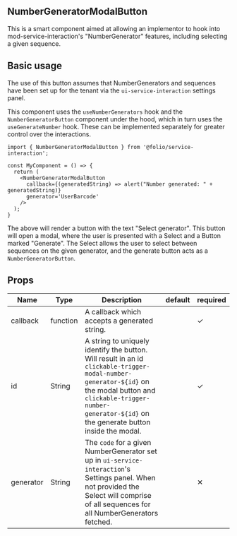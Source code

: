 ## NumberGeneratorModalButton

This is a smart component aimed at allowing an implementor to hook into mod-service-interaction's "NumberGenerator" features, including selecting a given sequence.

## Basic usage
The use of this button assumes that NumberGenerators and sequences have been set up for the tenant via the `ui-service-interaction` settings panel.

This component uses the `useNumberGenerators` hook and the `NumberGeneratorButton` component under the hood, which in turn uses the `useGenerateNumber` hook. These can be implemented separately for greater control over the interactions.
```
import { NumberGeneratorModalButton } from '@folio/service-interaction';

const MyComponent = () => {
  return (
    <NumberGeneratorModalButton
      callback={(generatedString) => alert("Number generated: " + generatedString)}
      generator='UserBarcode'
    />
  );
}

```

The above will render a button with the text "Select generator". This button will open a modal, where the user is presented with a Select and a Button marked "Generate". The Select allows the user to select between sequences on the given generator, and the generate button acts as a `NumberGeneratorButton`.

## Props
Name | Type | Description | default | required
--- | --- | --- | --- | ---
callback | function | A callback which accepts a generated string. | | ✓ |
id | String | A string to uniquely identify the button. Will result in an id `clickable-trigger-modal-number-generator-${id}` on the modal button and `clickable-trigger-number-generator-${id}` on the generate button inside the modal. | | ✓ |
generator | String | The `code` for a given NumberGenerator set up in `ui-service-interaction`'s Settings panel. When not provided the Select will comprise of all sequences for all NumberGenerators fetched. | | ✕ |
